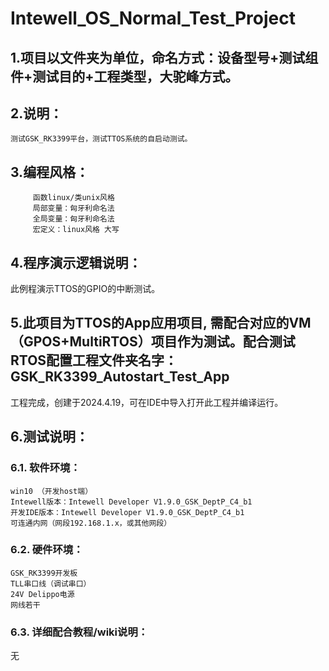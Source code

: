 # Intewell_OS_Normal_Test_Project


## 1.项目以文件夹为单位，命名方式：设备型号+测试组件+测试目的+工程类型，大驼峰方式。

## 2.说明：

    测试GSK_RK3399平台，测试TTOS系统的自启动测试。

## 3.编程风格：

         函数linux/类unix风格
         局部变量：匈牙利命名法
         全局变量：匈牙利命名法
         宏定义：linux风格 大写
		 

## 4.程序演示逻辑说明：

此例程演示TTOS的GPIO的中断测试。

## 5.此项目为TTOS的App应用项目, 需配合对应的VM（GPOS+MultiRTOS）项目作为测试。配合测试RTOS配置工程文件夹名字：GSK_RK3399_Autostart_Test_App

工程完成，创建于2024.4.19，可在IDE中导入打开此工程并编译运行。


## 6.测试说明：

### 6.1. 软件环境：

	win10 （开发host端）
	Intewell版本：Intewell Developer V1.9.0_GSK_DeptP_C4_b1
	开发IDE版本：Intewell Developer V1.9.0_GSK_DeptP_C4_b1
	可连通内网（网段192.168.1.x，或其他网段）

	
### 6.2. 硬件环境：

	GSK_RK3399开发板
	TLL串口线（调试串口）
	24V Delippo电源
	网线若干

	
### 6.3. 详细配合教程/wiki说明：

无

